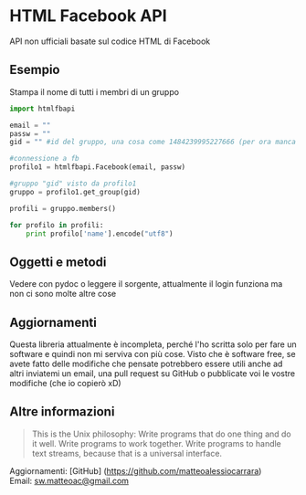 # HTML Facebook API #

API non ufficiali basate sul codice HTML di Facebook

## Esempio ##

Stampa il nome di tutti i membri di un gruppo

```python
import htmlfbapi

email = ""
passw = ""
gid = "" #id del gruppo, una cosa come 1484239995227666 (per ora manca una funzione per elencare gli id, ma si vedono nell'url dal sito)

#connessione a fb
profilo1 = htmlfbapi.Facebook(email, passw)

#gruppo "gid" visto da profilo1
gruppo = profilo1.get_group(gid) 

profili = gruppo.members()

for profilo in profili:
	print profilo['name'].encode("utf8")
```

## Oggetti e metodi ##

Vedere con pydoc o leggere il sorgente, attualmente il login funziona ma non ci sono molte altre cose

## Aggiornamenti ##

Questa libreria attualmente è incompleta, perché l'ho scritta solo per fare un software e quindi non mi serviva con più cose. Visto che è software free, se avete fatto delle modifiche che pensate potrebbero essere utili anche ad altri inviatemi un email, una pull request su GitHub o pubblicate voi le vostre modifiche (che io copierò xD)

## Altre informazioni ##

> This is the Unix philosophy: Write programs that do one thing and do it well. Write programs to work together. Write programs to handle text streams, because that is a universal interface.  

Aggiornamenti: [GitHub] (https://github.com/matteoalessiocarrara)  
Email: sw.matteoac@gmail.com
